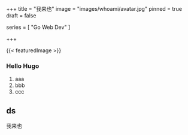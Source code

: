 +++
title =  "我来也"
image = "images/whoami/avatar.jpg"
pinned = true
draft = false

series = [
 "Go Web Dev"
] 

+++

{{< featuredImage >}}



### Hello Hugo
1. aaa
2. bbb
3. ccc

## ds

我来也